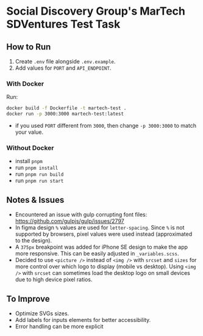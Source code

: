 # Social Discovery Group's MarTech SDVentures Test Task

## How to Run

1. Create `.env` file alongside `.env.example`.
2. Add values for `PORT` and `API_ENDPOINT`.

### With Docker

Run:

```bash
docker build -f Dockerfile -t martech-test .
docker run -p 3000:3000 martech-test:latest
```

- if you used `PORT` different from `3000`, then change `-p 3000:3000` to match your value.

### Without Docker

- install `pnpm`
- run `pnpm install`
- run `pnpm run build`
- run `pnpm run start`

## Notes & Issues

- Encountered an issue with gulp corrupting font files: https://github.com/gulpjs/gulp/issues/2797
- In figma design `%` values are used for `letter-spacing`. Since `%` is not supported by browsers, pixel values were used instead (approximated to the design).
- A `375px` breakpoint was added for iPhone SE design to make the app more responsive. This can be easily adjusted in `_variables.scss`.
- Decided to use `<picture />` instead of `<img />` with `srcset` and `sizes` for more control over which logo to display (mobile vs desktop). Using `<img />` with `srcset` can sometimes load the desktop logo on small devices due to high device pixel ratios.

## To Improve

- Optimize SVGs sizes.
- Add labels for inputs elements for better accessibility.
- Error handling can be more explicit
